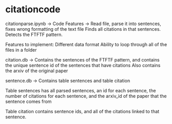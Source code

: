 # citationcode

 citationparse.ipynb -> Code
Features ->
Read file, parse it into sentences, fixes wrong formatting of the text file
Finds all citations in that sentences. 
Detects the FTFTF pattern. 

Features to implement:
Different data format
Ability to loop through all of the files in a folder
 
 citation.db ->
 Contains the sentences of the FTFTF pattern, and contains the unique sentence id of the sentences that have citations
 Also contains the arxiv of the original paper 
 
 sentence.db -> 
 Contains table sentences and table citation
 
 Table sentences has all parsed sentences, an id for each sentence, the number of citations for each sentence, and the arxiv_id of the paper that the sentence comes from
 
 Table citation contains sentence ids, and all of the citations linked to that sentence. 
